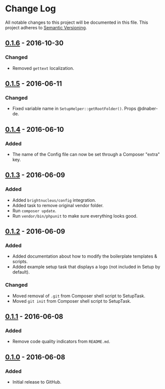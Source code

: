# Change Log
All notable changes to this project will be documented in this file.
This project adheres to [Semantic Versioning](http://semver.org/).

## [0.1.6] - 2016-10-30
### Changed
- Removed `gettext` localization.

## [0.1.5] - 2016-06-11
### Changed
- Fixed variable name in `SetupHelper::getRootFolder()`. Props @dnaber-de.

## [0.1.4] - 2016-06-10
### Added
- The name of the Config file can now be set through a Composer "extra" key.

## [0.1.3] - 2016-06-09
### Added
- Added `brightnucleus/config` integration.
- Added task to remove original vendor folder.
- Run `composer update`.
- Run `vendor/bin/phpunit` to make sure everything looks good.

## [0.1.2] - 2016-06-09
### Added
- Added documentation about how to modify the boilerplate templates & scripts.
- Added example setup task that displays a logo (not included in Setup by default).

### Changed
- Moved removal of `.git` from Composer shell script to SetupTask.
- Moved `git init` from Composer shell script to SetupTask.

## [0.1.1] - 2016-06-08
### Added
- Remove code quality indicators from `README.md`.

## [0.1.0] - 2016-06-08
### Added
- Initial release to GitHub.

[0.1.6]: https://github.com/brightnucleus/boilerplate/compare/v0.1.5...v0.1.6
[0.1.5]: https://github.com/brightnucleus/boilerplate/compare/v0.1.4...v0.1.5
[0.1.4]: https://github.com/brightnucleus/boilerplate/compare/v0.1.3...v0.1.4
[0.1.3]: https://github.com/brightnucleus/boilerplate/compare/v0.1.2...v0.1.3
[0.1.2]: https://github.com/brightnucleus/boilerplate/compare/v0.1.1...v0.1.2
[0.1.1]: https://github.com/brightnucleus/boilerplate/compare/v0.1.0...v0.1.1
[0.1.0]: https://github.com/brightnucleus/boilerplate/compare/v0.0.0...v0.1.0

